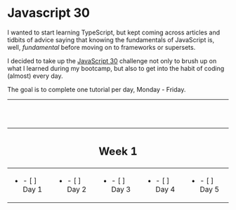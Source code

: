 # Javascript 30

I wanted to start learning TypeScript, but kept coming across articles and tidbits of advice saying that knowing the fundamentals of JavaScript is, well, _fundamental_ before moving on to frameworks or supersets.

I decided to take up the [JavaScript 30](https://javascript30.com/) challenge not only to brush up on what I learned during my bootcamp, but also to get into the habit of coding (almost) every day.

The goal is to complete one tutorial per day, Monday - Friday.

---

<br />
<br />

<table>
<tbody>
<thead>
<tr>
<th colspan="5">
<center><h2><strong>Week 1</strong></h2></center>
</th>
</tr>
</thead>
<tr>
<td>
<ul><li> - [ ] Day 1 </li></ul>
</td>
<td>
<ul><li> - [ ] Day 2 </li></ul>
</td>
<td>
<ul><li> - [ ] Day 3 </li></ul>
</td>
<td>
<ul><li> - [ ] Day 4 </li></ul>
</td>
<td>
<ul><li> - [ ] Day 5 </li></ul>
</td>
</tr>
</tbody>
</table>
